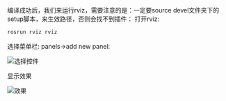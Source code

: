
编译成功后，我们来运行rviz，需要注意的是：一定要source devel文件夹下的setup脚本，来生效路径，否则会找不到插件：
打开rviz:

```cpp
rosrun rviz rviz
```
选择菜单栏:
panels->add new panel:

![选择控件](https://img-blog.csdnimg.cn/20200406120513186.png?x-oss-process=image/watermark,type_ZmFuZ3poZW5naGVpdGk,shadow_10,text_aHR0cHM6Ly9ibG9nLmNzZG4ubmV0L3FxXzM4NDQxNjky,size_16,color_FFFFFF,t_70)

显示效果

![效果](https://img-blog.csdnimg.cn/2020040612265381.png?x-oss-process=image/watermark,type_ZmFuZ3poZW5naGVpdGk,shadow_10,text_aHR0cHM6Ly9ibG9nLmNzZG4ubmV0L3FxXzM4NDQxNjky,size_16,color_FFFFFF,t_70)
